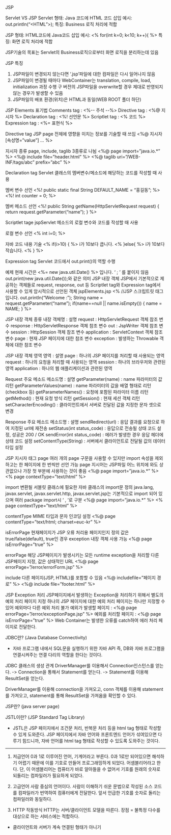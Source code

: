JSP

Servlet VS JSP
Servlet 
형태: Java 코드에 HTML 코드 삽입
예시: out.println(“<HTML”>);
특징: Business 로직 처리에 적합

JSP
형태: HTML코드에 Java코드 삽입
예시: <% for(int k=0; k<10; k++){ %>
특징: 화면 로직 처리에 적합

JSP기술의 목표는 Servlet의 Business로직으로부터 화면 로직을 분리하는데 있음

JSP 특징
1. JSP파일이 변경되지 않는다면
‘.jsp’파일에 대한 컴파일은 다시 일어나지 않음
2. JSP파일이 변경될 때마다 WebContainer는 translation,
compile, load, initialization 과정 수행
구 버전의 JSP파일을 overwrite할 경우 제대로 반영되지 않는 경우가 발생할 수 있음
3. JSP파일의 배포 환경(위치)은 HTML과 동일(WEB ROOT 폴더 하단)

JSP Elements 표기법
Comments tag : <%-- 주석 --%>
Directive tag : <%@ 지시자 %>
Declaration tag : <%! 선언문 %>
Scriptlet tag : <% 코드 %>
Expression tag : <%= 표현식 %> 

Directive tag
JSP page 전체에 영향을 미치는 정보를 기술할 때 쓰임
<%@ 지시자 [속성명=”value”] … %>

지시자 종류
page, include, taglib 3종류로 나뉨
<%@ page import=”java.io.*” %>
<%@ include file=”header.html” %>
<%@ taglib uri=”/WEB-INF/tags/abc” prefix=”abc” %>

Declaration tag
Servlet 클래스의 멤버변수/메소드에 해당하는 코드를 작성할 때 사용

멤버 변수 선언
<%! public static final String DEFAULT_NAME = “홍길동”; %>
<%! int counter = 0; %>

멤버 메소드 선언
<%!
    public String getName(HttpServletRequest request) {
	    return request.getParameter(“name”);
    }
%>

Scriptlet tage
jspServlet 메소드의 로컬 변수와 코드를 작성할 때 사용

로컬 변수 선언
<% int i=0; %>

자바 코드 내용 기술
<% 
if(i>10) {
%>
i가 10보다 큽니다.
<%
}else{
%>
i가 10보다 작습니다.
<% }
%>

Expression tag
Servlet 코드에서 out.print()의 역할 수행

예제 
현재 시간은 <%= new java.util.Date() %> 입니다.       ‘ ; ’ 를 붙이지 않음
out.print(new java.util.Date());와 같은 의미
JSP 내장 객체
JSP에서 기본적으로 제공하는 객체들로 request, response, out 등
Scriptlet tag와 Expression tag에서 사용할 수 있게 암시적으로 선언된 객체
jspElements.jsp
<%
//JSP 스크립트릿 태그입니다.
out.println(“Welcome :”);
String name = request.getParameter(“name”);
if(name==null || name.isEmpty()) {
    name = NAME;
}
%>

JSP 내장 객체 종류
내장 객체명 : 설명
request : HttpServletRequest 객체 참조 변수
response : HttpServletResponse 객체 참조 변수
out : JspWriter 객체 참조 변수
session : HttpSession 객체 참조 변수
application : ServletContext 객체 참조 변수
page : 현재 JSP 페이지에 대한 참조 변수
exception : 발생하는 Throwable 객체에 대한 참조 변수

JSP 내장 객체 영역
영역 : 설명
page : 하나의 JSP 페이지를 처리할 때 사용되는 영역
request : 하나의 요청을 처리할 때 사용되는 영역
session : 하나의 브라우저와 관련된 영역
application : 하나의 웹 애플리케이션과 관련된 영역

Request 주요 메소드
메소드명 : 설명
getParameter(name) : name 파라미터의 값 리턴
getParameterValues(name) : name 파라미터의 값을 배열 형태로 리턴(checkbox 등)
getParameterNames() : 요청에 포함된 파라미터 이름 리턴
getMethod() : 현재 요청 방식 리턴
getSession() : 현재 세션 객체 리턴
setCharacterEncoding() : 클라이언트에서 서버로 전달된 값을
                        지정한 문자 셋으로 변경

Response 주요 메소드
메소드명 : 설명
sendRedirect(url) : 응답 결과를 요청으로 하여 지정된 url에 재전송
setStatus(int status_code) : 응답으로 전송될 상태 코드 설정, 성공은 200 / OK
sendError(int status_code) : 에러가 발생한 경우 응답 헤더에 상태 코드 설정
setContentType(String) : 서버에서 클라이언트로 전달될 값의 데이터 타입 설정

JSP 지시자 태그
page
여러 개의 page 구문을 사용할 수 있지만 import 속성을 제외하고는 
한 페이지에 한 번씩만 선언 가능
page 지시어는 JSP파일 어느 위치에 와도 상관없으나 가장 첫 부분에
사용하는 것이 좋음
<%@ page import=”java.io.*” %>
<% page contextType=”text/html” %>

import
변환될 서블릿 클래스에 필요한 자바 클래스의 import문 정의 java.lang,
javax.servlet, javax.servlet.http, javax.servlet.jsp는 기본적으로
import 되어 있으며 여러 package import시 ‘ , ‘로 구분
<%@ page import=”java.io.*” %>
<% page contextType=”text/html” %>

contentType
MIME 타입과 문자 인코딩 설정
<%@ page contentType=”text/html; charset=euc-kr” %>

isErrorPage
현재페이지가 JSP 오류 처리용 페이지인지 정의
값은 true/false(default), true인 경우 exception 내장 객체 사용 가능
<%@ page isErrorPage=”true” %>

errorPage
해당 JSP페이지가 발생시키는 모든 runtime exception을 처리할
다른 JSP페이지 지정, 값은 상태적인 URL
<%@ page errorPage=”/error/errorForm.jsp” %>


include
다른 페이지(JSP, HTML)를 포함할 수 있음
<%@ includefile=”페이지 경로” %>
<%@ include file=”footer.html” %>

JSP Exception 처리
JSP페이지에서 발생하는 Exception을 처리하기 위해서
별도의 예외 처리 페이지 지정
하나의 JSP 페이지에 대한 예외 처리 페이지는 하나만 지정할 수 있어
예외마다 다른 예외 처리 불가
예외가 발생할 페이지 : <%@ page errorPage=”/error/exceptionPage.jsp” %>
예외를 처리할 페이지 : <%@ page isErrorPage=”true” %>
Web Container는 발생한 오류를 catch하여 에러 처리 페이지로 전달한다.

JDBC란? (Java Database Connectivity)
- 자바 프로그램 내에서 SQL문을 실행하기 위한 자바 API
즉, DB와 자바 프로그램을 연결시켜주는 연결 다리의 역할을 한다는 것이다.

JDBC 클래스의 생성 관계
DriverManager를 이용해서 Connection인스턴스를 얻는다. -> Connection을 통해서 Statement를 얻는다. -> Statement를 이용해 ResultSet을 얻는다.

DriverManager를 이용해 connection을 가져오고,
conn 객체를 이용해 statement를 가져오고,
statement를 통해 ResultSet을 가져옴을 확인할 수 있다.

JSP란? (java server page)

JSTL이란? (JSP Standard Tag Library)
- JSTL은 JSP 페이지에서 조건문 처리, 반복문 처리 등을 html tag 형태로 작성할 수 있게 도와준다.
JSP 페이지에서 자바 언어와 프론트엔드 언어가 섞여있으면 다루기 힘드니까, 자바 언어를 html tag 형태로 작성할 수 있도록 도와주는 것이다.

--------------------------------------------------------------------------------------------------------------
1. 저급언어
0과 1로 이루어진 언어, 기계어라고 부른다.
0과 1로만 되어있으면 해석하기 어렵기 때문에 이를 기호로 만들어 프로그래밍하게 되었다. 어셈블리어라고 한다.
단, 이 어셈블리어는 컴퓨터가 바로 알아들을 수 없어서 기호를 원래의 숫자로 되돌리는 컴파일러가 필요하게 되었다.
2. 고급언어
사람 중심의 언어이다.
사람이 이해하기 쉬운 문법으로 작성된 소스 코드를 컴파일러가 번역하여 컴퓨터에게 전달한다.
앞서 언급한 기호를 숫자로 돌리는 컴파일러와 동일하다.

3. HTTP 작동방식
HTTP는 서버/클라이언트 모델을 따른다.
장점
= 불특정 다수를 대상으로 하는 서비스에는 적합하다.
- 클라이언트와 서버가 계속 연결된 형태가 아니기 

